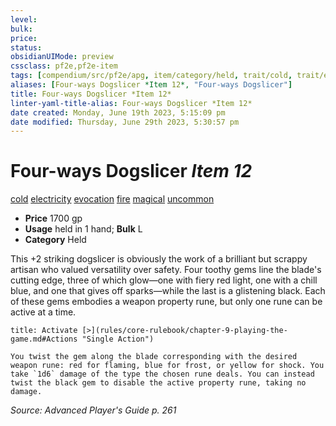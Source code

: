 ```yaml
---
level:
bulk:
price:
status:
obsidianUIMode: preview
cssclass: pf2e,pf2e-item
tags: [compendium/src/pf2e/apg, item/category/held, trait/cold, trait/electricity, trait/evocation, trait/fire, trait/magical, trait/uncommon]
aliases: [Four-ways Dogslicer *Item 12*, "Four-ways Dogslicer"]
title: Four-ways Dogslicer *Item 12*
linter-yaml-title-alias: Four-ways Dogslicer *Item 12*
date created: Monday, June 19th 2023, 5:15:09 pm
date modified: Thursday, June 29th 2023, 5:30:57 pm
---
```


# Four-ways Dogslicer *Item 12*

[cold](rules/traits/cold.md) [electricity](rules/traits/electricity.md) [evocation](rules/traits/evocation.md) [fire](rules/traits/fire.md) [magical](rules/traits/magical.md) [uncommon](rules/traits/uncommon.md)  

- **Price** 1700 gp
- **Usage** held in 1 hand; **Bulk** L
- **Category** Held

This +2 striking dogslicer is obviously the work of a brilliant but scrappy artisan who valued versatility over safety. Four toothy gems line the blade's cutting edge, three of which glow—one with fiery red light, one with a chill blue, and one that gives off sparks—while the last is a glistening black. Each of these gems embodies a weapon property rune, but only one rune can be active at a time.

```ad-embed-ability
title: Activate [>](rules/core-rulebook/chapter-9-playing-the-game.md#Actions "Single Action")

You twist the gem along the blade corresponding with the desired weapon rune: red for flaming, blue for frost, or yellow for shock. You take `1d6` damage of the type the chosen rune deals. You can instead twist the black gem to disable the active property rune, taking no damage.
```

*Source: Advanced Player's Guide p. 261*
